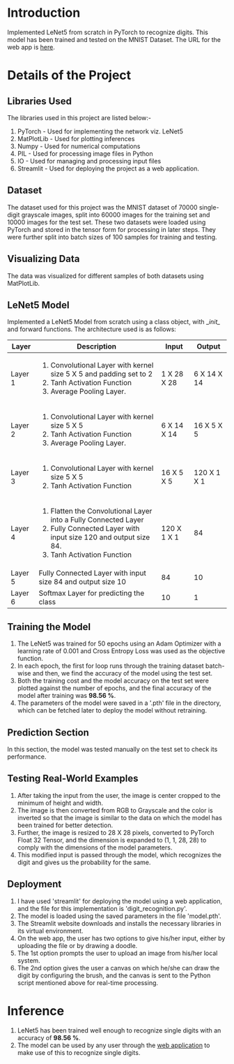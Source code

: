 # Introduction
Implemented LeNet5 from scratch in PyTorch to recognize digits. This model has been trained and tested on the MNIST Dataset. The URL for the web app is [here](https://lenet-digit-recognition-advaitkisar.streamlit.app/).

# Details of the Project
## Libraries Used
The libraries used in this project are listed below:-
1) PyTorch - Used for implementing the network viz. LeNet5
2) MatPlotLib - Used for plotting inferences
3) Numpy - Used for numerical computations
4) PIL - Used for processing image files in Python
5) IO - Used for managing and processing input files
6) Streamlit - Used for deploying the project as a web application.

## Dataset
The dataset used for this project was the MNIST dataset of 70000 single-digit grayscale images, split into 60000 images for the training set and 10000 images for the test set. These two datasets were loaded using PyTorch and stored in the tensor form for processing in later steps. They were further split into batch sizes of 100 samples for training and testing.

## Visualizing Data
The data was visualized for different samples of both datasets using MatPlotLib.

## LeNet5 Model
Implemented a LeNet5 Model from scratch using a class object, with \__init\__ and forward functions. The architecture used is as follows:

| Layer | Description | Input | Output |
| --- | --- | --- | --- |
| Layer 1 | <ol><li>Convolutional Layer with kernel size 5 X 5 and padding set to 2</li><li>Tanh Activation Function</li><li>Average Pooling Layer.</li></ol> | 1 X 28 X 28 | 6 X 14 X 14 |
| Layer 2 | <ol><li>Convolutional Layer with kernel size 5 X 5</li><li>Tanh Activation Function</li><li>Average Pooling Layer.</li></ol> | 6 X 14 X 14 | 16 X 5 X 5 |
| Layer 3 | <ol><li>Convolutional Layer with kernel size 5 X 5</li><li>Tanh Activation Function</li></ol> | 16 X 5 X 5 | 120 X 1 X 1 |
| Layer 4 | <ol><li>Flatten the Convolutional Layer into a Fully Connected Layer</li><li>Fully Connected Layer with input size 120 and output size 84.</li><li>Tanh Activation Function</li></ol> | 120 X 1 X 1 | 84 |
| Layer 5 | Fully Connected Layer with input size 84 and output size 10 | 84 | 10 |
| Layer 6 | Softmax Layer for predicting the class | 10 | 1 |

## Training the Model
1) The LeNet5 was trained for 50 epochs using an Adam Optimizer with a learning rate of 0.001 and Cross Entropy Loss was used as the objective function.
2) In each epoch, the first for loop runs through the training dataset batch-wise and then, we find the accuracy of the model using the test set.
3) Both the training cost and the model accuracy on the test set were plotted against the number of epochs, and the final accuracy of the model after training was **98.56 %**.
4) The parameters of the model were saved in a '.pth' file in the directory, which can be fetched later to deploy the model without retraining.

## Prediction Section
In this section, the model was tested manually on the test set to check its performance.

## Testing Real-World Examples
1) After taking the input from the user, the image is center cropped to the minimum of height and width.
2) The image is then converted from RGB to Grayscale and the color is inverted so that the image is similar to the data on which the model has been trained for better detection.
3) Further, the image is resized to 28 X 28 pixels, converted to PyTorch Float 32 Tensor, and the dimension is expanded to (1, 1, 28, 28) to comply with the dimensions of the model parameters.
4) This modified input is passed through the model, which recognizes the digit and gives us the probability for the same.

## Deployment
1) I have used 'streamlit' for deploying the model using a web application, and the file for this implementation is 'digit_recognition.py'.
2) The model is loaded using the saved parameters in the file 'model.pth'.
3) The Streamlit website downloads and installs the necessary libraries in its virtual environment.
4) On the web app, the user has two options to give his/her input, either by uploading the file or by drawing a doodle.
5) The 1st option prompts the user to upload an image from his/her local system.
6) The 2nd option gives the user a canvas on which he/she can draw the digit by configuring the brush, and the canvas is sent to the Python script mentioned above for real-time processing.

# Inference
1) LeNet5 has been trained well enough to recognize single digits with an accuracy of **98.56 %**.
2) The model can be used by any user through the [web application](https://lenet-digit-recognition-advaitkisar.streamlit.app/) to make use of this to recognize single digits.
